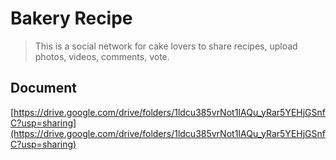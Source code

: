 # Bakery Recipe
> This is a social network for cake lovers to share recipes, upload photos, videos, comments, vote.

## Document

[https://drive.google.com/drive/folders/1ldcu385vrNot1IAQu_yRar5YEHjGSnfC?usp=sharing](https://drive.google.com/drive/folders/1ldcu385vrNot1IAQu_yRar5YEHjGSnfC?usp=sharing)